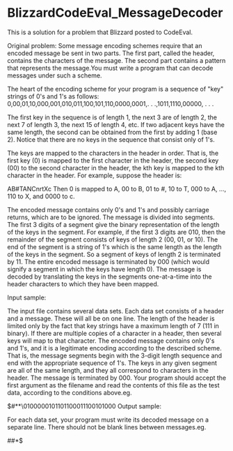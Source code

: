 BlizzardCodeEval_MessageDecoder
===============================
This is a solution for a problem that Blizzard posted to CodeEval.

Original problem:
Some message encoding schemes require that an encoded message be sent in two parts. The first part, called the header, contains the characters of the message. The second part contains a pattern that represents the message.You must write a program that can decode messages under such a scheme.

The heart of the encoding scheme for your program is a sequence of "key" strings of 0's and 1's as follows:
0,00,01,10,000,001,010,011,100,101,110,0000,0001,. . .,1011,1110,00000, . . .

The first key in the sequence is of length 1, the next 3 are of length 2, the next 7 of length 3, the next 15 of length 4, etc. If two adjacent keys have the same length, the second can be obtained from the first by adding 1 (base 2). Notice that there are no keys in the sequence that consist only of 1's.

The keys are mapped to the characters in the header in order. That is, the first key (0) is mapped to the first character in the header, the second key (00) to the second character in the header, the kth key is mapped to the kth character in the header. For example, suppose the header is:

AB#TANCnrtXc
Then 0 is mapped to A, 00 to B, 01 to #, 10 to T, 000 to A, ..., 110 to X, and 0000 to c.

The encoded message contains only 0's and 1's and possibly carriage returns, which are to be ignored. The message is divided into segments. The first 3 digits of a segment give the binary representation of the length of the keys in the segment. For example, if the first 3 digits are 010, then the remainder of the segment consists of keys of length 2 (00, 01, or 10). The end of the segment is a string of 1's which is the same length as the length of the keys in the segment. So a segment of keys of length 2 is terminated by 11. The entire encoded message is terminated by 000 (which would signify a segment in which the keys have length 0). The message is decoded by translating the keys in the segments one-at-a-time into the header characters to which they have been mapped.

Input sample:

The input file contains several data sets. Each data set consists of a header and a message. These will all be on one line. The length of the header is limited only by the fact that key strings have a maximum length of 7 (111 in binary). If there are multiple copies of a character in a header, then several keys will map to that character. The encoded message contains only 0's and 1's, and it is a legitimate encoding according to the described scheme. That is, the message segments begin with the 3-digit length sequence and end with the appropriate sequence of 1's. The keys in any given segment are all of the same length, and they all correspond to characters in the header. The message is terminated by 000.
Your program should accept the first argument as the filename and read the contents of this file as the test data, according to the conditions above.eg.

$#**\0100000101101100011100101000
Output sample:

For each data set, your program must write its decoded message on a separate line. There should not be blank lines between messages.eg.

##*\$
